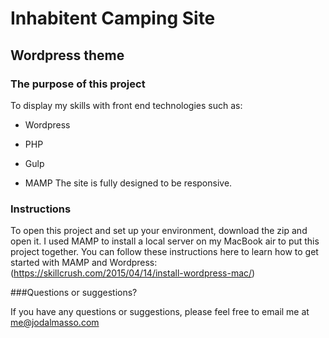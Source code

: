 Inhabitent Camping Site
==============

Wordpress theme
------------
 
### The purpose of this project

To display my skills with front end technologies such as:

* Wordpress

* PHP

* Gulp

* MAMP
The site is fully designed to be responsive.

### Instructions

To open this project and set up your environment, download the zip and open it. I used MAMP to install a local server on my MacBook air
to put this project together. You can follow these instructions here to learn how to get started with MAMP and Wordpress: (https://skillcrush.com/2015/04/14/install-wordpress-mac/)

###Questions or suggestions?

If you have any questions or suggestions, please feel free to email me at me@jodalmasso.com
